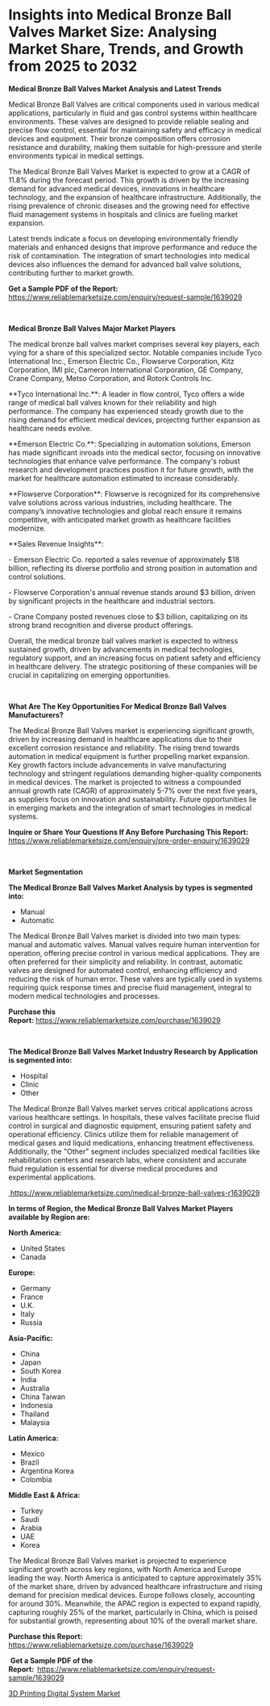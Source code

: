 <p><h1>Insights into Medical Bronze Ball Valves Market Size: Analysing Market Share, Trends, and Growth from 2025 to 2032</h1></p><p><strong>Medical Bronze Ball Valves Market Analysis and Latest Trends</strong></p>
<p><p>Medical Bronze Ball Valves are critical components used in various medical applications, particularly in fluid and gas control systems within healthcare environments. These valves are designed to provide reliable sealing and precise flow control, essential for maintaining safety and efficacy in medical devices and equipment. Their bronze composition offers corrosion resistance and durability, making them suitable for high-pressure and sterile environments typical in medical settings.</p><p>The Medical Bronze Ball Valves Market is expected to grow at a CAGR of 11.8% during the forecast period. This growth is driven by the increasing demand for advanced medical devices, innovations in healthcare technology, and the expansion of healthcare infrastructure. Additionally, the rising prevalence of chronic diseases and the growing need for effective fluid management systems in hospitals and clinics are fueling market expansion. </p><p>Latest trends indicate a focus on developing environmentally friendly materials and enhanced designs that improve performance and reduce the risk of contamination. The integration of smart technologies into medical devices also influences the demand for advanced ball valve solutions, contributing further to market growth.</p></p>
<p><strong>Get a Sample PDF of the Report:&nbsp;</strong> <a href="https://www.reliablemarketsize.com/enquiry/request-sample/1639029?utm_campaign=2744&utm_medium=2&utm_source=Github&utm_content=ia&utm_term=23032025&utm_id=medical-bronze-ball-valves">https://www.reliablemarketsize.com/enquiry/request-sample/1639029</a></p>
<p>&nbsp;</p>
<p><strong>Medical Bronze Ball Valves Major Market Players</strong></p>
<p><p>The medical bronze ball valves market comprises several key players, each vying for a share of this specialized sector. Notable companies include Tyco International Inc., Emerson Electric Co., Flowserve Corporation, Kitz Corporation, IMI plc, Cameron International Corporation, GE Company, Crane Company, Metso Corporation, and Rotork Controls Inc.</p><p>**Tyco International Inc.**: A leader in flow control, Tyco offers a wide range of medical ball valves known for their reliability and high performance. The company has experienced steady growth due to the rising demand for efficient medical devices, projecting further expansion as healthcare needs evolve.</p><p>**Emerson Electric Co.**: Specializing in automation solutions, Emerson has made significant inroads into the medical sector, focusing on innovative technologies that enhance valve performance. The company's robust research and development practices position it for future growth, with the market for healthcare automation estimated to increase considerably.</p><p>**Flowserve Corporation**: Flowserve is recognized for its comprehensive valve solutions across various industries, including healthcare. The company’s innovative technologies and global reach ensure it remains competitive, with anticipated market growth as healthcare facilities modernize.</p><p>**Sales Revenue Insights**: </p><p>- Emerson Electric Co. reported a sales revenue of approximately $18 billion, reflecting its diverse portfolio and strong position in automation and control solutions.</p><p>- Flowserve Corporation's annual revenue stands around $3 billion, driven by significant projects in the healthcare and industrial sectors.</p><p>- Crane Company posted revenues close to $3 billion, capitalizing on its strong brand recognition and diverse product offerings.</p><p>Overall, the medical bronze ball valves market is expected to witness sustained growth, driven by advancements in medical technologies, regulatory support, and an increasing focus on patient safety and efficiency in healthcare delivery. The strategic positioning of these companies will be crucial in capitalizing on emerging opportunities.</p></p>
<p>&nbsp;</p>
<p><strong>What Are The Key Opportunities For Medical Bronze Ball Valves Manufacturers?</strong></p>
<p><p>The Medical Bronze Ball Valves market is experiencing significant growth, driven by increasing demand in healthcare applications due to their excellent corrosion resistance and reliability. The rising trend towards automation in medical equipment is further propelling market expansion. Key growth factors include advancements in valve manufacturing technology and stringent regulations demanding higher-quality components in medical devices. The market is projected to witness a compounded annual growth rate (CAGR) of approximately 5-7% over the next five years, as suppliers focus on innovation and sustainability. Future opportunities lie in emerging markets and the integration of smart technologies in medical systems.</p></p>
<p><strong>Inquire or Share Your Questions If Any Before Purchasing This Report:</strong> <a href="https://www.reliablemarketsize.com/enquiry/pre-order-enquiry/1639029?utm_campaign=2744&utm_medium=2&utm_source=Github&utm_content=ia&utm_term=23032025&utm_id=medical-bronze-ball-valves">https://www.reliablemarketsize.com/enquiry/pre-order-enquiry/1639029</a></p>
<p>&nbsp;</p>
<p><strong>Market Segmentation</strong></p>
<p><strong>The Medical Bronze Ball Valves Market Analysis by types is segmented into:</strong></p>
<p><ul><li>Manual</li><li>Automatic</li></ul></p>
<p><p>The Medical Bronze Ball Valves market is divided into two main types: manual and automatic valves. Manual valves require human intervention for operation, offering precise control in various medical applications. They are often preferred for their simplicity and reliability. In contrast, automatic valves are designed for automated control, enhancing efficiency and reducing the risk of human error. These valves are typically used in systems requiring quick response times and precise fluid management, integral to modern medical technologies and processes.</p></p>
<p><strong>Purchase this Report:&nbsp;</strong><a href="https://www.reliablemarketsize.com/purchase/1639029?utm_campaign=2744&utm_medium=2&utm_source=Github&utm_content=ia&utm_term=23032025&utm_id=medical-bronze-ball-valves">https://www.reliablemarketsize.com/purchase/1639029</a></p>
<p>&nbsp;</p>
<p><strong>The Medical Bronze Ball Valves Market Industry Research by Application is segmented into:</strong></p>
<p><ul><li>Hospital</li><li>Clinic</li><li>Other</li></ul></p>
<p><p>The Medical Bronze Ball Valves market serves critical applications across various healthcare settings. In hospitals, these valves facilitate precise fluid control in surgical and diagnostic equipment, ensuring patient safety and operational efficiency. Clinics utilize them for reliable management of medical gases and liquid medications, enhancing treatment effectiveness. Additionally, the "Other" segment includes specialized medical facilities like rehabilitation centers and research labs, where consistent and accurate fluid regulation is essential for diverse medical procedures and experimental applications.</p></p>
<p><a href="https://www.reliablemarketsize.com/medical-bronze-ball-valves-r1639029?utm_campaign=2744&utm_medium=2&utm_source=Github&utm_content=ia&utm_term=23032025&utm_id=medical-bronze-ball-valves">&nbsp;https://www.reliablemarketsize.com/medical-bronze-ball-valves-r1639029</a></p>
<p><strong>In terms of Region, the Medical Bronze Ball Valves Market Players available by Region are:</strong></p>
<p>
    <p> <strong> North America: </strong>
        <ul>
            <li>United States</li>
            <li>Canada</li>
        </ul>
        </p> 
    <p> <strong> Europe: </strong>
        <ul>
            <li>Germany</li>
            <li>France</li>
            <li>U.K.</li>
            <li>Italy</li>
            <li>Russia</li>
        </ul>
        </p> 
    <p> <strong> Asia-Pacific: </strong>
        <ul>
            <li>China</li>
            <li>Japan</li>
            <li>South Korea</li>
            <li>India</li>
            <li>Australia</li>
            <li>China Taiwan</li>
            <li>Indonesia</li>
            <li>Thailand</li>
            <li>Malaysia</li>
        </ul>
        </p> 
    <p> <strong> Latin America: </strong>
        <ul>
            <li>Mexico</li>
            <li>Brazil</li>
            <li>Argentina Korea</li>
            <li>Colombia</li>
        </ul>
        </p> 
    <p> <strong> Middle East & Africa: </strong>
        <ul>
            <li>Turkey</li>
            <li>Saudi</li>
            <li>Arabia</li>
            <li>UAE</li>
            <li>Korea</li>
        </ul>
    </p>
    </p>
<p><p>The Medical Bronze Ball Valves market is projected to experience significant growth across key regions, with North America and Europe leading the way. North America is anticipated to capture approximately 35% of the market share, driven by advanced healthcare infrastructure and rising demand for precision medical devices. Europe follows closely, accounting for around 30%. Meanwhile, the APAC region is expected to expand rapidly, capturing roughly 25% of the market, particularly in China, which is poised for substantial growth, representing about 10% of the overall market share.</p></p>
<p><strong>Purchase this Report: </strong><a href="https://www.reliablemarketsize.com/purchase/1639029?utm_campaign=2744&utm_medium=2&utm_source=Github&utm_content=ia&utm_term=23032025&utm_id=medical-bronze-ball-valves">https://www.reliablemarketsize.com/purchase/1639029</a></p>
<p>&nbsp;<strong>Get a Sample PDF of the Report:&nbsp;&nbsp;</strong><a href="https://www.reliablemarketsize.com/enquiry/request-sample/1639029?utm_campaign=2744&utm_medium=2&utm_source=Github&utm_content=ia&utm_term=23032025&utm_id=medical-bronze-ball-valves">https://www.reliablemarketsize.com/enquiry/request-sample/1639029</a></p>
<p><strong></strong></p>
<p><p><a href="https://github.com/hannajuana198484/Market-Research-Report-List-1/blob/main/3d-printing-digital-system-market.md?utm_campaign=2744&utm_medium=2&utm_source=Github&utm_content=ia&utm_term=23032025&utm_id=medical-bronze-ball-valves">3D Printing Digital System Market</a></p></p>